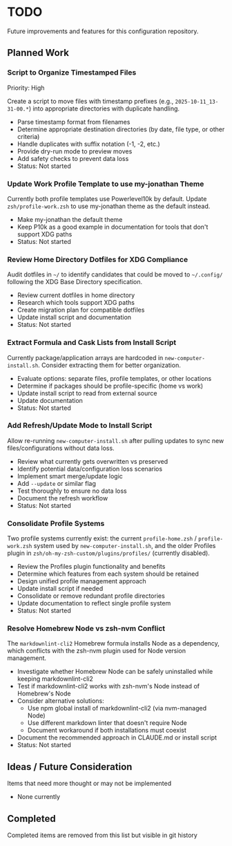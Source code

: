 # TODO

Future improvements and features for this configuration repository.

## Planned Work

### Script to Organize Timestamped Files

Priority: High

Create a script to move files with timestamp prefixes (e.g., `2025-10-11_13-31-00.*`) into appropriate directories with duplicate handling.

- Parse timestamp format from filenames
- Determine appropriate destination directories (by date, file type, or other criteria)
- Handle duplicates with suffix notation (-1, -2, etc.)
- Provide dry-run mode to preview moves
- Add safety checks to prevent data loss
- Status: Not started

### Update Work Profile Template to use my-jonathan Theme

Currently both profile templates use Powerlevel10k by default. Update `zsh/profile-work.zsh` to use my-jonathan theme as the default instead.

- Make my-jonathan the default theme
- Keep P10k as a good example in documentation for tools that don't support XDG paths
- Status: Not started

### Review Home Directory Dotfiles for XDG Compliance

Audit dotfiles in `~/` to identify candidates that could be moved to `~/.config/` following the XDG Base Directory specification.

- Review current dotfiles in home directory
- Research which tools support XDG paths
- Create migration plan for compatible dotfiles
- Update install script and documentation
- Status: Not started

### Extract Formula and Cask Lists from Install Script

Currently package/application arrays are hardcoded in `new-computer-install.sh`. Consider extracting them for better organization.

- Evaluate options: separate files, profile templates, or other locations
- Determine if packages should be profile-specific (home vs work)
- Update install script to read from external source
- Update documentation
- Status: Not started

### Add Refresh/Update Mode to Install Script

Allow re-running `new-computer-install.sh` after pulling updates to sync new files/configurations without data loss.

- Review what currently gets overwritten vs preserved
- Identify potential data/configuration loss scenarios
- Implement smart merge/update logic
- Add `--update` or similar flag
- Test thoroughly to ensure no data loss
- Document the refresh workflow
- Status: Not started

### Consolidate Profile Systems

Two profile systems currently exist: the current `profile-home.zsh` / `profile-work.zsh` system used by `new-computer-install.sh`, and the older Profiles plugin in `zsh/oh-my-zsh-custom/plugins/profiles/` (currently disabled).

- Review the Profiles plugin functionality and benefits
- Determine which features from each system should be retained
- Design unified profile management approach
- Update install script if needed
- Consolidate or remove redundant profile directories
- Update documentation to reflect single profile system
- Status: Not started

### Resolve Homebrew Node vs zsh-nvm Conflict

The `markdownlint-cli2` Homebrew formula installs Node as a dependency, which conflicts with the zsh-nvm plugin used for Node version management.

- Investigate whether Homebrew Node can be safely uninstalled while keeping markdownlint-cli2
- Test if markdownlint-cli2 works with zsh-nvm's Node instead of Homebrew's Node
- Consider alternative solutions:
  - Use npm global install of markdownlint-cli2 (via nvm-managed Node)
  - Use different markdown linter that doesn't require Node
  - Document workaround if both installations must coexist
- Document the recommended approach in CLAUDE.md or install script
- Status: Not started

## Ideas / Future Consideration

Items that need more thought or may not be implemented

- None currently

## Completed

Completed items are removed from this list but visible in git history
